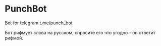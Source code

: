 # PunchBot
Bot for telegram
t.me/punch_bot

Бот рифмует слова на русском, спросите его что угодно - он ответит рифмой.
